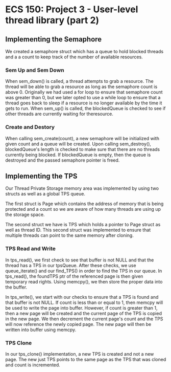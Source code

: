 # ECS 150: Project 3 - User-level thread library (part 2)

## Implementing the Semaphore

We created a semaphore struct which has a queue to hold blocked threads and a
a count to keep track of the number of available resources.

### Sem Up and Sem Down   

When sem_down() is called, a thread attempts to grab a resource. The thread will
be able to grab a resource as long as the semaphore count is above 0.
Originally we had used a for loop to ensure that semaphore count was greater 
than 0, but we later opted to use a while loop to ensure that a thread goes 
back to sleep if a resource is no longer available by the time it gets to run. 
When sem_up() is called, the blockedQueue is checked to see if other threads are 
currently waiting for theresource.

### Create and Destory

When calling sem_create(count), a new semaphore will be initialized with given
count and a queue will be created. Upon calling sem_destroy(), blockedQueue's
length is checked to make sure that there are no threads currently being
blocked. If blockedQueue is empty, then the queue is destroyed and the passed
semaphore pointer is freed.

## Implementing the TPS

Our Thread Private Storage memory area was implemented by using two structs as
well as a global TPS queue.

The first struct is Page which contains the address of memory that is being
protected and a count so we are aware of how many threads are using up the
storage space.

The second struct we have is TPS which holds a pointer to Page struct as well as
thread ID. This second struct was implemented to ensure that multiple threads
can point to the same memory after cloning.

### TPS Read and Write

In tps_read(), we first check to see that buffer is not NULL and
that the thread has a TPS in our tpsQueue. After these checks, we use
queue_iterate() and our find_TPS() in order to find the TPS in our queue. In
tps_read(), the foundTPS ptr of the referenced page is then given temporary read
rights. Using memcpy(), we then store the proper data into the buffer.

In tps_write(), we start with our checks to ensure that a TPS is found and
that buffer is not NULL. If count is less than or equal to 1, then memcpy will
be used to write the page into buffer. However, if count is greater than 1, then a
new page will be created and the current page of the TPS is copied in the new
page. We then decrement the current page's count and the TPS will now reference
the newly copied page. The new page will then be written into buffer using
memcpy.

### TPS Clone   

In our tps_clone() implementation, a new TPS is created and not a new page. The
new just TPS points to the same page as the TPS that was cloned and count is
incremented. 
